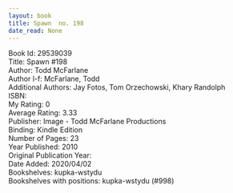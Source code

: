 ```yaml
---
layout: book
title: Spawn  no. 198
date_read: None
---
```


Book Id: 29539039<br />
Title: Spawn #198<br />
Author: Todd McFarlane<br />
Author l-f: McFarlane, Todd<br />
Additional Authors: Jay Fotos, Tom Orzechowski, Khary Randolph<br />
ISBN: <br />
My Rating: 0<br />
Average Rating: 3.33<br />
Publisher: Image - Todd McFarlane Productions<br />
Binding: Kindle Edition<br />
Number of Pages: 23<br />
Year Published: 2010<br />
Original Publication Year: <br />
Date Added: 2020/04/02<br />
Bookshelves: kupka-wstydu<br />
Bookshelves with positions: kupka-wstydu (#998)<br />


